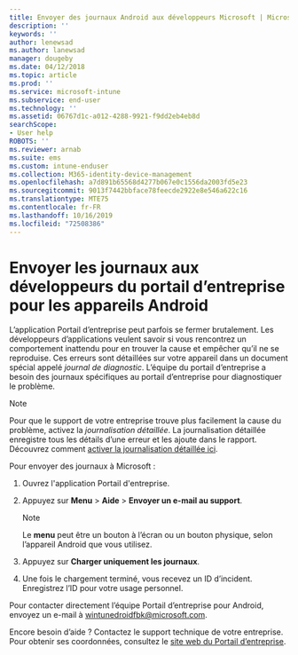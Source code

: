 ```yaml
---
title: Envoyer des journaux Android aux développeurs Microsoft | Microsoft Docs
description: ''
keywords: ''
author: lenewsad
ms.author: lanewsad
manager: dougeby
ms.date: 04/12/2018
ms.topic: article
ms.prod: ''
ms.service: microsoft-intune
ms.subservice: end-user
ms.technology: ''
ms.assetid: 06767d1c-a012-4288-9921-f9dd2eb4eb8d
searchScope:
- User help
ROBOTS: ''
ms.reviewer: arnab
ms.suite: ems
ms.custom: intune-enduser
ms.collection: M365-identity-device-management
ms.openlocfilehash: a7d891b65568d4277b067e0c1556da2003fd5e23
ms.sourcegitcommit: 9013f7442bbface78feecde2922e8e546a622c16
ms.translationtype: MTE75
ms.contentlocale: fr-FR
ms.lasthandoff: 10/16/2019
ms.locfileid: "72508386"
---
```

# <a name="send-logs-to-the-company-portal-developers-for-android-devices"></a>Envoyer les journaux aux développeurs du portail d’entreprise pour les appareils Android

L’application Portail d’entreprise peut parfois se fermer brutalement. Les développeurs d’applications veulent savoir si vous rencontrez un comportement inattendu pour en trouver la cause et empêcher qu’il ne se reproduise. Ces erreurs sont détaillées sur votre appareil dans un document spécial appelé _journal de diagnostic_. L’équipe du portail d’entreprise a besoin des journaux spécifiques au portail d’entreprise pour diagnostiquer le problème.

> [!Note]
> Pour que le support de votre entreprise trouve plus facilement la cause du problème, activez la _journalisation détaillée_. La journalisation détaillée enregistre tous les détails d’une erreur et les ajoute dans le rapport. Découvrez comment [activer la journalisation détaillée ici](use-verbose-logging-to-help-your-it-administrator-fix-device-issues-android.md). 

Pour envoyer des journaux à Microsoft :

1. Ouvrez l'application Portail d'entreprise.

2. Appuyez sur **Menu** > **Aide** > **Envoyer un e-mail au support**.

    > [!NOTE]
    > Le **menu** peut être un bouton à l’écran ou un bouton physique, selon l’appareil Android que vous utilisez.

3. Appuyez sur **Charger uniquement les journaux**.

4. Une fois le chargement terminé, vous recevez un ID d’incident. Enregistrez l’ID pour votre usage personnel.

Pour contacter directement l’équipe Portail d’entreprise pour Android, envoyez un e-mail à <a href="mailto:wintunedroidfbk@microsoft.com?subject=Send logs to Microsoft&body=Describe the issue you are having.">wintunedroidfbk@microsoft.com</a>. 

Encore besoin d’aide ? Contactez le support technique de votre entreprise. Pour obtenir ses coordonnées, consultez le [site web du Portail d’entreprise](https://go.microsoft.com/fwlink/?linkid=2010980).
